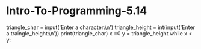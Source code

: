 # Intro-To-Programming-5.14
triangle_char = input('Enter a character:\n')
triangle_height = int(input('Enter a traingle_height:\n'))
print(triangle_char)
x =0 
y = triangle_height
while x < y:
